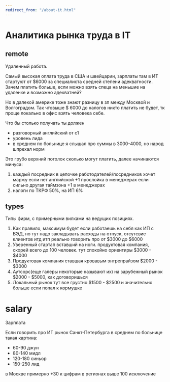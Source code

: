 ```yaml
---
redirect_from: "/about-it.html"
---
```

# Аналитика рынка труда в IT
## remote
Удаленный работа. 

Самый высокая оплата труда в США и швейцарии, зарплаты там в ИТ стартуют от $6000 за специалиста средней степени адекватности. Зачем платить больше, если можно взять спеца на меньшие на удаленке и возможно адекватней? 

Но в далекой америке тоже знают разницу в зп между Москвой и Волгоградом. Так чтовыше $ 6000 до налогов никто платить не будет, тк проще локально в офис взять человека себе.

Что бы столько получать ты должен
* разговорный английский от с1
* уровень лида
* в среднем по больнице я слышал про суммы в 3000-4000, но народ шпрехал норм

Это грубо верхний потолок сколько могут платить, далее начинаются минуса:
1. каждый посредник в цепочке работодателей/посредников хочет маржу
если нет английской +1 прослойка в менеджерах если сильно другая таймзона +1 в менеджерах
2. налоги по ТКРФ 50%, на ИП 6%

## types
Типы фирм, с примерными вилками на ведущих позициях.

1. Как правило, максимум будет если работаешь на себя как ИП с ВЭД, но тут надо закладывать расходы на отпуск, отсутсвие клиентов итд итп реально говорить про от $3000 до $6000
2. Уверенный стартап вставший на ноги. продуктовая компания, скорей всего до 100 человек. тут спокойно ориентиры $3000 - $4000 
3. Продуктовая компания ставшая кровавым энтрепрайзом $2000 - $3000
4. Аутсорс(еще галеры некоторые называют их) на зарубежный рынок $2000 - $5000, как договоришься
5. Локальный рынок тут все грустно $1500 - $2500 и значительно больше если попал к кормушке

# salary
Зарплата

Если говорить про ИТ рынок Санкт-Петербурга в среднем по больнице такая картина:
* 60-90 джун
* 80-140 мидл
* 120-180 синьор
* 150-250 лид

в Москве примерно +30 к цифрам
в регионах выше 100 исключение
